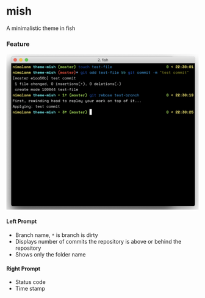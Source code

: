 # mish

A minimalistic theme in fish

### Feature

![alt text](./mish.png)

#### Left Prompt
- Branch name, `*` is branch is dirty
- Displays number of commits the repository is above or behind the repository
- Shows only the folder name

#### Right Prompt
- Status code
- Time stamp
